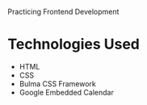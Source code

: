 Practicing Frontend Development

# Technologies Used
* HTML
* CSS
* Bulma CSS Framework
* Google Embedded Calendar
